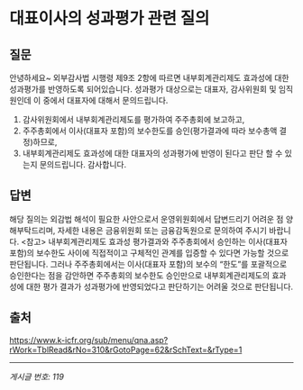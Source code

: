 # 대표이사의 성과평가 관련 질의

## 질문
안녕하세요~
외부감사법 시행령 제9조 2항에 따르면 내부회계관리제도 효과성에 대한 성과평가를 반영하도록 되어있습니다.
성과평가 대상으로는 대표자, 감사위원회 및 임직원인데 이 중에서 대표자에 대해서 문의드립니다.
1. 감사위원회에서 내부회계관리제도를 평가하여 주주총회에 보고하고,
2. 주주총회에서 이사(대표자 포함)의 보수한도를 승인(평가결과에 따라 보수총액 결정)하므로,
3. 내부회계관리제도 효과성에 대한 대표자의 성과평가에 반영이 된다고 판단 할 수 있는지 문의드립니다.
감사합니다.

## 답변
해당 질의는 외감법 해석이 필요한 사안으로서 운영위원회에서 답변드리기 어려운 점 양해부탁드리며, 자세한 내용은 금융위원회 또는 금융감독원으로 문의하여 주시기 바랍니다.
<참고>
내부회계관리제도 효과성 평가결과와 주주총회에서 승인하는 이사(대표자 포함)의 보수한도 사이에 직접적이고 구체적인 관계를 입증할 수 있다면 가능할 것으로 판단됩니다.
그러나 주주총회에서는 이사(대표자 포함)의 보수의 “한도”를 포괄적으로 승인한다는 점을 감안하면 주주총회의 보수한도 승인만으로 내부회계관리제도의 효과성에 대한 평가 결과가 성과평가에 반영되었다고 판단하기는 어려울 것으로 판단됩니다.

## 출처
https://www.k-icfr.org/sub/menu/qna.asp?rWork=TblRead&rNo=310&rGotoPage=62&rSchText=&rType=1

---
*게시글 번호: 119*
